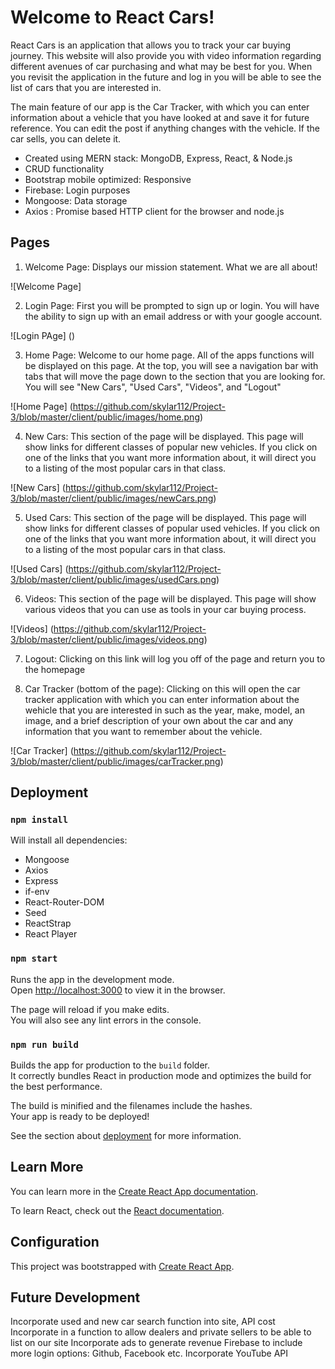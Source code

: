 # Welcome to React Cars!

React Cars is an application that allows you to track your car buying journey.  This website will also provide you with video information regarding different avenues of car purchasing and what may be best for you. When you revisit the application in the future and log in you will be able to see the list of cars that you are interested in.  

The main feature of our app is the Car Tracker, with which you can enter information about a vehicle that you have looked at and save it for future reference. You can edit the post if anything changes with the vehicle. If the car sells, you can delete it. 

* Created using MERN stack: MongoDB, Express, React, & Node.js
* CRUD functionality
* Bootstrap mobile optimized: Responsive
* Firebase: Login purposes
* Mongoose: Data storage
* Axios : Promise based HTTP client for the browser and node.js

## Pages

1. Welcome Page: Displays our mission statement. What we are all about! 

![Welcome Page] 

2. Login Page: First you will be prompted to sign up or login. You will have the ability to sign up with an email address or with your google account. 

![Login PAge] ()

3. Home Page: Welcome to our home page. All of the apps functions will be displayed on this page. At the top, you will see a navigation bar with tabs that will move the page down to the section that you are looking for. You will see "New Cars", "Used Cars", "Videos", and "Logout"

![Home Page] (https://github.com/skylar112/Project-3/blob/master/client/public/images/home.png)

4. New Cars: This section of the page will be displayed. This page will show links for different classes of popular new vehicles. If you click on one of the links that you want more information about, it will direct you to a listing of the most popular cars in that class. 

![New Cars] (https://github.com/skylar112/Project-3/blob/master/client/public/images/newCars.png)

5. Used Cars: This section of the page will be displayed. This page will show links for different classes of popular used vehicles. If you click on one of the links that you want more information about, it will direct you to a listing of the most popular cars in that class.  

![Used Cars] (https://github.com/skylar112/Project-3/blob/master/client/public/images/usedCars.png)

6. Videos: This section of the page will be displayed. This page will show various videos that you can use as tools in your car buying process. 

![Videos] (https://github.com/skylar112/Project-3/blob/master/client/public/images/videos.png)

7. Logout: Clicking on this link will log you off of the page and return you to the homepage

8. Car Tracker (bottom of the page): Clicking on this will open the car tracker application with which you can enter information about the wehicle that you are interested in such as the year, make, model, an image, and a brief description of your own about the car and any information that you want to remember about the vehicle. 

![Car Tracker] (https://github.com/skylar112/Project-3/blob/master/client/public/images/carTracker.png)

## Deployment

### `npm install`

Will install all dependencies:
* Mongoose
* Axios
* Express
* if-env
* React-Router-DOM
* Seed 
* ReactStrap
* React Player

### `npm start`

Runs the app in the development mode.<br />
Open [http://localhost:3000](http://localhost:3000) to view it in the browser.

The page will reload if you make edits.<br />
You will also see any lint errors in the console.


### `npm run build`

Builds the app for production to the `build` folder.<br />
It correctly bundles React in production mode and optimizes the build for the best performance.

The build is minified and the filenames include the hashes.<br />
Your app is ready to be deployed!

See the section about [deployment](https://facebook.github.io/create-react-app/docs/deployment) for more information.


## Learn More

You can learn more in the [Create React App documentation](https://facebook.github.io/create-react-app/docs/getting-started).

To learn React, check out the [React documentation](https://reactjs.org/).


## Configuration

This project was bootstrapped with [Create React App](https://github.com/facebook/create-react-app).

## Future Development

Incorporate used and new car search function into site, API cost
Incorporate in a function to allow dealers and private sellers to be able to list on our site
Incorporate ads to generate revenue
Firebase to include more login options: Github, Facebook etc.
Incorporate YouTube API



